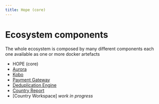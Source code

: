```yaml
---
title: Hope (core)
---
```


# Ecosystem components

The whole ecosystem is composed by many different components each one available as one or more docker artefacts 


- HOPE (core)
- [Aurora](components/aurora.md)
- [Kobo](components/kobo.md)
- [Payment Gateway](pg/index.md)
- [Deduplication Engine](components/hde.md)
- [Country Report](components/reporting.md)
- [Country Workspace] _work in progress_
